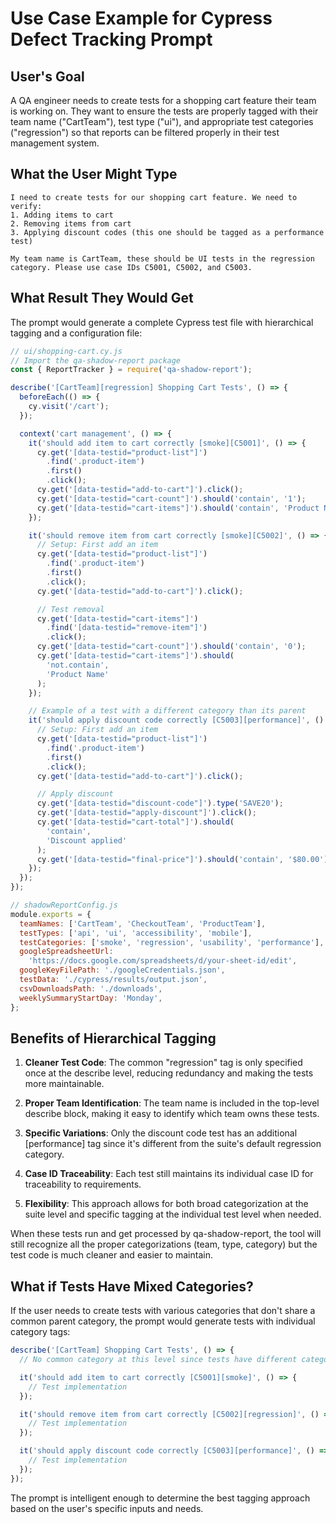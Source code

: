 # Use Case Example for Cypress Defect Tracking Prompt

## User's Goal

A QA engineer needs to create tests for a shopping cart feature their team is working on. They want to ensure the tests are properly tagged with their team name ("CartTeam"), test type ("ui"), and appropriate test categories ("regression") so that reports can be filtered properly in their test management system.

## What the User Might Type

```
I need to create tests for our shopping cart feature. We need to verify:
1. Adding items to cart
2. Removing items from cart
3. Applying discount codes (this one should be tagged as a performance test)

My team name is CartTeam, these should be UI tests in the regression category. Please use case IDs C5001, C5002, and C5003.
```

## What Result They Would Get

The prompt would generate a complete Cypress test file with hierarchical tagging and a configuration file:

```javascript
// ui/shopping-cart.cy.js
// Import the qa-shadow-report package
const { ReportTracker } = require('qa-shadow-report');

describe('[CartTeam][regression] Shopping Cart Tests', () => {
  beforeEach(() => {
    cy.visit('/cart');
  });

  context('cart management', () => {
    it('should add item to cart correctly [smoke][C5001]', () => {
      cy.get('[data-testid="product-list"]')
        .find('.product-item')
        .first()
        .click();
      cy.get('[data-testid="add-to-cart"]').click();
      cy.get('[data-testid="cart-count"]').should('contain', '1');
      cy.get('[data-testid="cart-items"]').should('contain', 'Product Name');
    });

    it('should remove item from cart correctly [smoke][C5002]', () => {
      // Setup: First add an item
      cy.get('[data-testid="product-list"]')
        .find('.product-item')
        .first()
        .click();
      cy.get('[data-testid="add-to-cart"]').click();

      // Test removal
      cy.get('[data-testid="cart-items"]')
        .find('[data-testid="remove-item"]')
        .click();
      cy.get('[data-testid="cart-count"]').should('contain', '0');
      cy.get('[data-testid="cart-items"]').should(
        'not.contain',
        'Product Name'
      );
    });

    // Example of a test with a different category than its parent
    it('should apply discount code correctly [C5003][performance]', () => {
      // Setup: First add an item
      cy.get('[data-testid="product-list"]')
        .find('.product-item')
        .first()
        .click();
      cy.get('[data-testid="add-to-cart"]').click();

      // Apply discount
      cy.get('[data-testid="discount-code"]').type('SAVE20');
      cy.get('[data-testid="apply-discount"]').click();
      cy.get('[data-testid="cart-total"]').should(
        'contain',
        'Discount applied'
      );
      cy.get('[data-testid="final-price"]').should('contain', '$80.00'); // 20% off $100
    });
  });
});

// shadowReportConfig.js
module.exports = {
  teamNames: ['CartTeam', 'CheckoutTeam', 'ProductTeam'],
  testTypes: ['api', 'ui', 'accessibility', 'mobile'],
  testCategories: ['smoke', 'regression', 'usability', 'performance'],
  googleSpreadsheetUrl:
    'https://docs.google.com/spreadsheets/d/your-sheet-id/edit',
  googleKeyFilePath: './googleCredentials.json',
  testData: './cypress/results/output.json',
  csvDownloadsPath: './downloads',
  weeklySummaryStartDay: 'Monday',
};
```

## Benefits of Hierarchical Tagging

1. **Cleaner Test Code**: The common "regression" tag is only specified once at the describe level, reducing redundancy and making the tests more maintainable.

2. **Proper Team Identification**: The team name is included in the top-level describe block, making it easy to identify which team owns these tests.

3. **Specific Variations**: Only the discount code test has an additional [performance] tag since it's different from the suite's default regression category.

4. **Case ID Traceability**: Each test still maintains its individual case ID for traceability to requirements.

5. **Flexibility**: This approach allows for both broad categorization at the suite level and specific tagging at the individual test level when needed.

When these tests run and get processed by qa-shadow-report, the tool will still recognize all the proper categorizations (team, type, category) but the test code is much cleaner and easier to maintain.

## What if Tests Have Mixed Categories?

If the user needs to create tests with various categories that don't share a common parent category, the prompt would generate tests with individual category tags:

```javascript
describe('[CartTeam] Shopping Cart Tests', () => {
  // No common category at this level since tests have different categories

  it('should add item to cart correctly [C5001][smoke]', () => {
    // Test implementation
  });

  it('should remove item from cart correctly [C5002][regression]', () => {
    // Test implementation
  });

  it('should apply discount code correctly [C5003][performance]', () => {
    // Test implementation
  });
});
```

The prompt is intelligent enough to determine the best tagging approach based on the user's specific inputs and needs.
